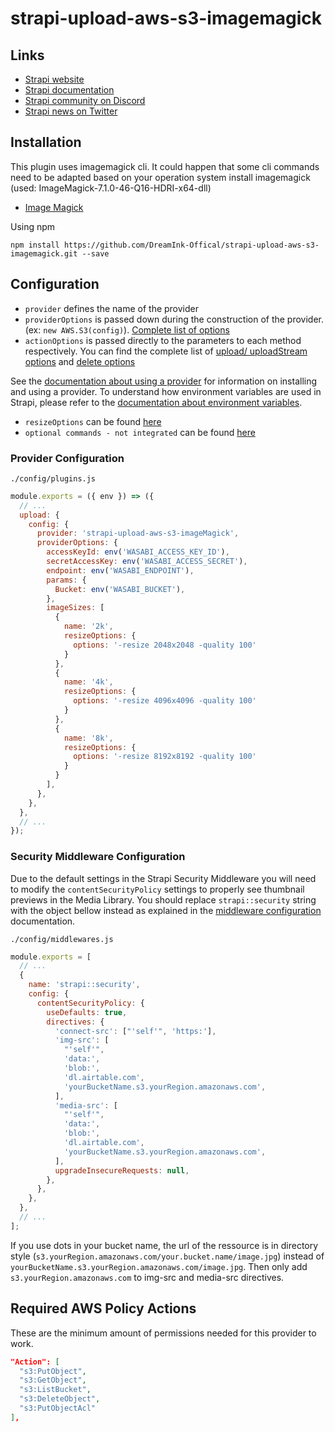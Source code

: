 # strapi-upload-aws-s3-imagemagick

## Links

- [Strapi website](https://strapi.io/)
- [Strapi documentation](https://docs.strapi.io)
- [Strapi community on Discord](https://discord.strapi.io)
- [Strapi news on Twitter](https://twitter.com/strapijs)

## Installation

This plugin uses imagemagick cli. It could happen that some cli commands need to be adapted based on your operation system
install imagemagick (used: ImageMagick-7.1.0-46-Q16-HDRI-x64-dll)
- [Image Magick](https://imagemagick.org/script/download.php)

Using npm
```
npm install https://github.com/DreamInk-Offical/strapi-upload-aws-s3-imagemagick.git --save
```

## Configuration

- `provider` defines the name of the provider
- `providerOptions` is passed down during the construction of the provider. (ex: `new AWS.S3(config)`). [Complete list of options](https://docs.aws.amazon.com/AWSJavaScriptSDK/latest/AWS/S3.html#constructor-property)
- `actionOptions` is passed directly to the parameters to each method respectively. You can find the complete list of [upload/ uploadStream options](https://docs.aws.amazon.com/AWSJavaScriptSDK/latest/AWS/S3.html#upload-property) and [delete options](https://docs.aws.amazon.com/AWSJavaScriptSDK/latest/AWS/S3.html#deleteObject-property)

See the [documentation about using a provider](https://docs.strapi.io/developer-docs/latest/plugins/upload.html#using-a-provider) for information on installing and using a provider. To understand how environment variables are used in Strapi, please refer to the [documentation about environment variables](https://docs.strapi.io/developer-docs/latest/setup-deployment-guides/configurations/optional/environment.html#environment-variables).

- `resizeOptions` can be found [here](https://imagemagick.org/script/magick.php)
- `optional commands - not integrated` can be found [here](https://imagemagick.org/script/command-line-tools.php)

### Provider Configuration

`./config/plugins.js`

```js
module.exports = ({ env }) => ({
  // ...
  upload: {
    config: {
      provider: 'strapi-upload-aws-s3-imageMagick',
      providerOptions: {
        accessKeyId: env('WASABI_ACCESS_KEY_ID'),
        secretAccessKey: env('WASABI_ACCESS_SECRET'),
        endpoint: env('WASABI_ENDPOINT'),
        params: {
          Bucket: env('WASABI_BUCKET'),
        },
        imageSizes: [
          {
            name: '2k',
            resizeOptions: {
              options: '-resize 2048x2048 -quality 100'
            }
          },
          {
            name: '4k',
            resizeOptions: {
              options: '-resize 4096x4096 -quality 100'
            }
          },
          {
            name: '8k',
            resizeOptions: {
              options: '-resize 8192x8192 -quality 100'
            }
          }          
        ],
      },
    },
  },
  // ...
});
```


### Security Middleware Configuration

Due to the default settings in the Strapi Security Middleware you will need to modify the `contentSecurityPolicy` settings to properly see thumbnail previews in the Media Library. You should replace `strapi::security` string with the object bellow instead as explained in the [middleware configuration](https://docs.strapi.io/developer-docs/latest/setup-deployment-guides/configurations/required/middlewares.html#loading-order) documentation.

`./config/middlewares.js`

```js
module.exports = [
  // ...
  {
    name: 'strapi::security',
    config: {
      contentSecurityPolicy: {
        useDefaults: true,
        directives: {
          'connect-src': ["'self'", 'https:'],
          'img-src': [
            "'self'",
            'data:',
            'blob:',
            'dl.airtable.com',
            'yourBucketName.s3.yourRegion.amazonaws.com',
          ],
          'media-src': [
            "'self'",
            'data:',
            'blob:',
            'dl.airtable.com',
            'yourBucketName.s3.yourRegion.amazonaws.com',
          ],
          upgradeInsecureRequests: null,
        },
      },
    },
  },
  // ...
];
```

If you use dots in your bucket name, the url of the ressource is in directory style (`s3.yourRegion.amazonaws.com/your.bucket.name/image.jpg`) instead of `yourBucketName.s3.yourRegion.amazonaws.com/image.jpg`. Then only add `s3.yourRegion.amazonaws.com` to img-src and media-src directives.

## Required AWS Policy Actions

These are the minimum amount of permissions needed for this provider to work.

```json
"Action": [
  "s3:PutObject",
  "s3:GetObject",
  "s3:ListBucket",
  "s3:DeleteObject",
  "s3:PutObjectAcl"
],
```
